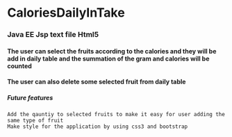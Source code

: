 # CaloriesDailyInTake
### Java EE Jsp text file Html5 
#### The user can select the fruits according to the calories and they will be add in daily table and the summation of the gram and calories will be counted 
#### The user can also delete some selected fruit from daily table
##### Future features
    Add the qauntiy to selected fruits to make it easy for user adding the same type of fruit
    Make style for the application by using css3 and bootstrap
